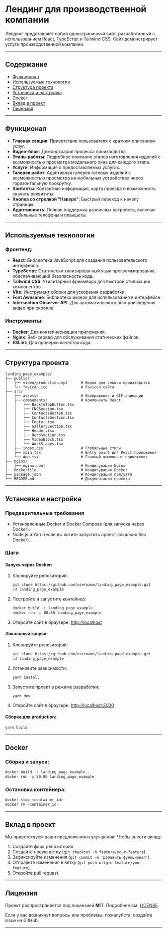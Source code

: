 # Лендинг для производственной компании

Лендинг представляет собой одностраничный сайт, разработанный с использованием React, TypeScript и Tailwind CSS. Сайт демонстрирует услуги производственной компании.

---

## Содержание
- [Функционал](#функционал)
- [Используемые технологии](#используемые-технологии)
- [Структура проекта](#структура-проекта)
- [Установка и настройка](#установка-и-настройка)
- [Docker](#docker)
- [Вклад в проект](#вклад-в-проект)
- [Лицензия](#лицензия)

---

## Функционал

- **Главная секция**: Приветствие пользователя с кратким описанием услуг.
- **Видео-блок**: Демонстрация процесса производства.
- **Этапы работы**: Подробное описание этапов изготовления изделий с возможностью просмотра модального окна для каждого этапа.
- **Услуги**: Информация о предоставляемых услугах.
- **Галерея работ**: Адаптивная галерея готовых изделий с возможностью просмотра на мобильных устройствах через горизонтальную прокрутку.
- **Контакты**: Контактная информация, карта проезда и возможность скачать реквизиты.
- **Кнопка со стрелкой "Наверх"**: Быстрый переход к началу страницы.
- **Адаптивность**: Полная поддержка различных устройств, включая мобильные телефоны и планшеты.

---

## Используемые технологии

### Фронтенд:
- **React**: Библиотека JavaScript для создания пользовательского интерфейса.
- **TypeScript**: Статически типизированный язык программирования, обеспечивающий безопасность кода.
- **Tailwind CSS**: Утилитарный фреймворк для быстрой стилизации компонентов.
- **Vite**: Инструмент сборки для ускорения разработки.
- **Font Awesome**: Библиотека иконок для использования в интерфейсе.
- **Intersection Observer API**: Для автоматического воспроизведения видео при скролле.

### Инструменты:
- **Docker**: Для контейнеризации приложения.
- **Nginx**: Веб-сервер для обслуживания статических файлов.
- **ESLint**: Для проверки качества кода.

---

## Структура проекта

```
landing_page_example/
├── public/
│   ├── video/production.mp4      # Видео для секции производства
│   └── favicon.ico               # Favicon сайта
├── src/
│   ├── assets/                   # Изображения и GIF-анимации
│   ├── components/               # Компоненты React
│   │   ├── BackToTopButton.tsx
│   │   ├── CNCSection.tsx
│   │   ├── ContactsButton.tsx
│   │   ├── ContactsSection.tsx
│   │   ├── Footer.tsx
│   │   ├── GallerySection.tsx
│   │   ├── Header.tsx
│   │   ├── HeroSection.tsx
│   │   ├── VideoBlock.tsx
│   │   └── WorkStages.tsx
│   ├── index.css                 # Глобальные стили
│   ├── main.tsx                  # Entry point для React-приложения
│   └── App.tsx                   # Главный компонент приложения
├── nginx/
│   ├── nginx.conf                # Конфигурация Nginx
├── Dockerfile                    # Конфигурация Docker
├── package.json                  # Конфигурация npm/yarn
└── README.md                     # Документация проекта
```

---

## Установка и настройка

### Предварительные требования
- Установленные Docker и Docker Compose (для запуска через Docker).
- Node.js и Yarn (если вы хотите запустить проект локально без Docker).

### Шаги

#### Запуск через Docker:
1. Клонируйте репозиторий:
   ```bash
   git clone https://github.com/username/landing_page_example.git
   cd landing_page_example
   ```
2. Постройте и запустите контейнер:
   ```bash
   docker build -t landing_page_example .
   docker run -p 80:80 landing_page_example
   ```
3. Откройте сайт в браузере: [http://localhost](http://localhost)

#### Локальный запуск:
1. Клонируйте репозиторий:
   ```bash
   git clone https://github.com/username/landing_page_example.git
   cd landing_page_example
   ```
2. Установите зависимости:
   ```bash
   yarn install
   ```
3. Запустите проект в режиме разработки:
   ```bash
   yarn dev
   ```
4. Откройте сайт в браузере: [http://localhost:3000](http://localhost:3000)

#### Сборка для production:
```bash
yarn build
```

---

## Docker

### Сборка и запуск:
```bash
docker build -t landing_page_example .
docker run -p 80:80 landing_page_example
```

### Остановка контейнера:
```bash
docker stop <container_id>
docker rm <container_id>
```

---

## Вклад в проект

Мы приветствуем ваши предложения и улучшения! Чтобы внести вклад:

1. Создайте форк репозитория.
2. Создайте новую ветку (`git checkout -b feature/your-feature`).
3. Зафиксируйте изменения (`git commit -m 'Добавить функционал'`).
4. Отправьте изменения в ветку (`git push origin feature/your-feature`).
5. Откройте pull request.

---

## Лицензия

Проект распространяется под лицензией **MIT**. Подробнее см. [LICENSE](LICENSE).

Если у вас возникнут вопросы или проблемы, пожалуйста, создайте issue на GitHub.

--- 
